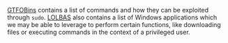 [GTFOBins](https://gtfobins.github.io/) contains a list of commands and how they can be exploited through `sudo`. 
[LOLBAS](https://lolbas-project.github.io/#) also contains a list of Windows applications which we may be able to leverage to perform certain functions, like downloading files or executing commands in the context of a privileged user.
